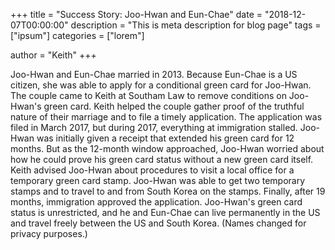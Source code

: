 +++
title = "Success Story: Joo-Hwan and Eun-Chae"
date = "2018-12-07T00:00:00"
description = "This is meta description for blog page"
tags = ["ipsum"]
categories = ["lorem"]

author = "Keith"
+++

Joo-Hwan and Eun-Chae married in 2013. Because Eun-Chae is a US citizen, she was able to apply for a conditional green card for Joo-Hwan. The couple came to Keith at Southam Law to remove conditions on Joo-Hwan's green card. Keith helped the couple gather proof of the truthful nature of their marriage and to file a timely application.
The application was filed in March 2017, but during 2017, everything at immigration stalled. Joo-Hwan was initially given a receipt that extended his green card for 12 months. But as the 12-month window approached, Joo-Hwan worried about how he could prove his green card status without a new green card itself. Keith advised Joo-Hwan about procedures to visit a local office for a temporary green card stamp. Joo-Hwan was able to get two temporary stamps and to travel to and from South Korea on the stamps.
Finally, after 19 months, immigration approved the application. Joo-Hwan's green card status is unrestricted, and he and Eun-Chae can live permanently in the US and travel freely between the US and South Korea.
(Names changed for privacy purposes.)
